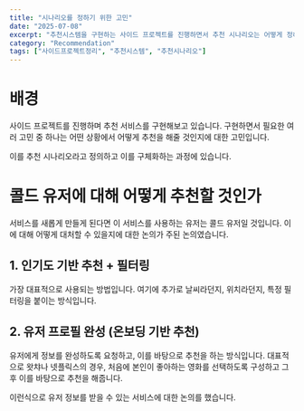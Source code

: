 ```yaml
---
title: "시나리오를 정하기 위한 고민"
date: "2025-07-08"
excerpt: "추천시스템을 구현하는 사이드 프로젝트를 진행하면서 추천 시나리오는 어떻게 정하면 좋을지에 대한 논의를 정리했습니다."
category: "Recommendation"
tags: ["사이드프로젝트정리", "추천시스템", "추천시나리오"]
---
```


# 배경

사이드 프로젝트를 진행하며 추천 서비스를 구현해보고 있습니다.
구현하면서 필요한 여러 고민 중 하나는 어떤 상황에서 어떻게 추천을 해줄 것인지에 대한 고민입니다.

이를 추천 시나리오라고 정의하고 이를 구체화하는 과정에 있습니다.

# 콜드 유저에 대해 어떻게 추천할 것인가

서비스를 새롭게 만들게 된다면 이 서비스를 사용하는 유저는 콜드 유저일 것입니다.
이에 대해 어떻게 대처할 수 있을지에 대한 논의가 주된 논의였습니다.

## 1. 인기도 기반 추천 + 필터링

가장 대표적으로 사용되는 방법입니다.
여기에 추가로 날씨라던지, 위치라던지, 특정 필터링을 붙이는 방식입니다.

## 2. 유저 프로필 완성 (온보딩 기반 추천)

유저에게 정보를 완성하도록 요청하고, 이를 바탕으로 추천을 하는 방식입니다.
대표적으로 왓챠나 넷플릭스의 경우, 처음에 본인이 좋아하는 영화를 선택하도록 구성하고 그 후 이를 바탕으로 추천을 해줍니다.

이런식으로 유저 정보를 받을 수 있는 서비스에 대한 논의를 했습니다.